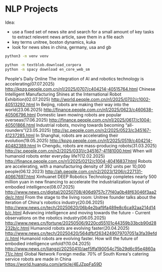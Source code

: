 # NLP Projects

Idea:
- use a fixed set of news site and search for a small amount of key tasks to extract relevent news article, save them in a file each
- key terms unitree, boston dynamics, kuka
- look for news sites in china, germany, usa and gb



```bash
python3 -m venv venv

python -m textblob.download_corpora
python -m spacy download en_core_web_sm
```


People's Daily Online
    The integration of AI and robotics technology is accelerating(07.07.2025)
        http://kpzg.people.com.cn/n1/2025/0707/c404214-40515764.html
    Chinese Intelligent Manufacturing Shines at the International Robot Exhibition(02.07.2025)
        http://world.people.com.cn/n1/2025/0702/c1002-40513292.html
    In Beijing, robots are making their way into the world(23.06.2025)
        http://finance.people.com.cn/n1/2025/0623/c460638-40506796.html
    Domestic lawn mowing robots are popular overseas(17.06.2025)
        http://finance.people.com.cn/n1/2025/0617/c1004-40501866.html
    Industrial robots, moving towards becoming “all-rounders”(23.05.2025)
        http://sc.people.com.cn/n2/2025/0523/c345167-41237285.html
    In Shanghai, robots are accelerating their evolution(19.05.2025)
        http://kpzg.people.com.cn/n1/2025/0519/c404214-40482389.html
    In Chengdu, robots are mass-producing robots(31.03.2025)
        http://sc.people.com.cn/n2/2025/0331/c345167-41181000.html
    When will humanoid robots enter everyday life?(12.02.2025)
        http://finance.people.com.cn/n1/2025/0212/c1004-40416837.html
    Robots are accelerating, with a manufacturing density of 392 units per 10,000 people(06.12.2023)
        http://ah.people.com.cn/n2/2023/1206/c227131-40667697.html
Xinhuanet
    DEEP Robotics Technology completes nearly 500 million yuan in new financing to accelerate the industrialization layout of embodied intelligence(08.07.2025)
        http://www.news.cn/digital/20250708/406d9757c77f40a0b48f63046f3aa2de/c.html
    From the stage to the living room: Unitree founder talks about the iteration of China's robotics industry(20.06.2025)
        http://www.news.cn/tech/20250620/06b4e2baf9fa489e8c6ca92aa214d14b/c.html
    Advancing intelligence and moving towards the future - Current observations on the robotics industry(06.05.2025)
        http://www.news.cn/fortune/20250506/9220cd55101c44359b33bcb90d28232b/c.html
    Humanoid robots are evolving faster(20.04.2025)
        http://www.news.cn/tech/20250420/564dfbf2634249079707051a3fa39efd/c.html
    Humanoid robots are evolving faster. How will the future of embodied intelligence unfold?(10.04.2025)
        http://www.news.cn/liangzi/20250410/aef5ffa190054c75b29d6c95e4860a71/c.html
Global Network
    Foreign media: 70% of South Korea's catering service robots are made in China
        https://world.huanqiu.com/article/4EJZppFa59D
